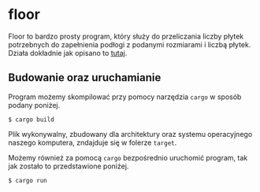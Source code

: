 floor
=====

Floor to bardzo prosty program, który służy do przeliczania liczby płytek potrzebnych do zapełnienia podłogi z podanymi rozmiarami i liczbą płytek. Działa dokładnie jak opisano to [tutaj](../../Treść-Posadzka.md).

Budowanie oraz uruchamianie
---------------------------

Program możemy skompilować przy pomocy narzędzia `cargo` w sposób podany poniżej.

    $ cargo build

Plik wykonywalny, zbudowany dla architektury oraz systemu operacyjnego naszego komputera, zndajduje się w folerze `target`.

Możemy również za pomocą `cargo` bezpośrednio uruchomić program, tak jak zostało to przedstawione poniżej.

    $ cargo run
